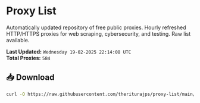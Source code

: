 # Proxy List

Automatically updated repository of free public proxies. Hourly refreshed HTTP/HTTPS proxies for web scraping, cybersecurity, and testing. Raw list available.

**Last Updated:** `Wednesday 19-02-2025 22:14:08 UTC`  
**Total Proxies:** `584`

## 📥 Download
```bash
curl -O https://raw.githubusercontent.com/theriturajps/proxy-list/main/proxies.txt
